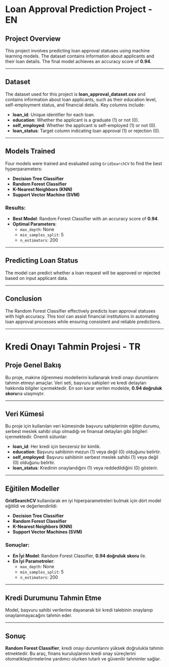 # Loan Approval Prediction Project - EN

## Project Overview
This project involves predicting loan approval statuses using machine learning models. The dataset contains information about applicants and their loan details. The final model achieves an accuracy score of **0.94**.

---

## Dataset
The dataset used for this project is **loan_approval_dataset.csv** and contains information about loan applicants, such as their education level, self-employment status, and financial details. Key columns include:
- **loan_id**: Unique identifier for each loan.
- **education**: Whether the applicant is a graduate (1) or not (0).
- **self_employed**: Whether the applicant is self-employed (1) or not (0).
- **loan_status**: Target column indicating loan approval (1) or rejection (0).

---

## Models Trained
Four models were trained and evaluated using `GridSearchCV` to find the best hyperparameters:
- **Decision Tree Classifier**
- **Random Forest Classifier**
- **K-Nearest Neighbors (KNN)**
- **Support Vector Machine (SVM)**

### Results:
- **Best Model**: Random Forest Classifier with an accuracy score of **0.94**.
- **Optimal Parameters**:
  - `max_depth`: None
  - `min_samples_split`: 5
  - `n_estimators`: 200

---

## Predicting Loan Status
The model can predict whether a loan request will be approved or rejected based on input applicant data.

---

## Conclusion
The Random Forest Classifier effectively predicts loan approval statuses with high accuracy. This tool can assist financial institutions in automating loan approval processes while ensuring consistent and reliable predictions.

---

# Kredi Onayı Tahmin Projesi - TR

## Proje Genel Bakış
Bu proje, makine öğrenmesi modellerini kullanarak kredi onayı durumlarını tahmin etmeyi amaçlar. Veri seti, başvuru sahipleri ve kredi detayları hakkında bilgiler içermektedir. En son karar verilen modelde, **0.94 doğruluk skoru**na ulaşmıştır.

---

## Veri Kümesi
Bu proje için kullanılan veri kümesinde başvuru sahiplerinin eğitim durumu, serbest meslek sahibi olup olmadığı ve finansal detayları gibi bilgileri içermektedir. Önemli sütunlar:
- **loan_id**: Her kredi için benzersiz bir kimlik.
- **education**: Başvuru sahibinin mezun (1) veya değil (0) olduğunu belirtir.
- **self_employed**: Başvuru sahibinin serbest meslek sahibi (1) veya değil (0) olduğunu belirtir.
- **loan_status**: Kredinin onaylandığını (1) veya reddedildiğini (0) gösterir.

---


## Eğitilen Modeller
**GridSearchCV** kullanılarak en iyi hiperparametreleri bulmak için dört model eğitildi ve değerlendirildi:
- **Decision Tree Classifier**
- **Random Forest Classifier**
- **K-Nearest Neighbors (KNN)**
- **Support Vector Machines (SVM)**

### Sonuçlar:
- **En İyi Model**: Random Forest Classifier, **0.94 doğruluk skoru** ile.
- **En İyi Parametreler**:
  - `max_depth`: None
  - `min_samples_split`: 5
  - `n_estimators`: 200

---

## Kredi Durumunu Tahmin Etme
Model, başvuru sahibi verilerine dayanarak bir kredi talebinin onaylanıp onaylanmayacağını tahmin eder.

---

## Sonuç
**Random Forest Classifier**, kredi onayı durumlarını yüksek doğrulukla tahmin etmektedir. Bu araç, finans kuruluşlarının kredi onay süreçlerini otomatikleştirmelerine yardımcı olurken tutarlı ve güvenilir tahminler sağlar.
